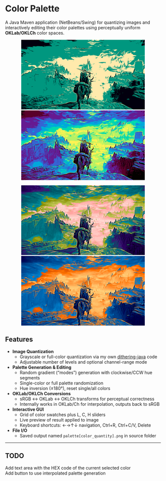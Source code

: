 # Color Palette

A Java Maven application (NetBeans/Swing) for quantizing images and interactively editing their color palettes using perceptually uniform **OKLab/OKLCh** color spaces.

<p align="center">
  <img src="examples/eldenring_3color.png" width="400" alt="Example 1">
  <img src="examples/eldenring_8color.png" width="400" alt="Example 2">
</p>
<p align="center">
  <img src="examples/eldenring_16color.png" width="400" alt="Example 3">
  <img src="examples/eldenring_256color.png" width="400" alt="Example 4">
</p>

## **Features**

- **Image Quantization**  
  - Grayscale or full-color quantization via my own [dithering-java](https://github.com/PedroFellipeAntunes/dithering-java) code   
  - Adjustable number of levels and optional channel-range mode  
- **Palette Generation & Editing**  
  - Random gradient (“modes”) generation with clockwise/CCW hue segments  
  - Single-color or full palette randomization  
  - Hue inversion (±180°), reset single/all colors  
- **OKLab/OKLCh Conversions**  
  - sRGB ↔ OKLab ↔ OKLCh transforms for perceptual correctness  
  - Internally works in OKLab/Ch for interpolation, outputs back to sRGB  
- **Interactive GUI**  
  - Grid of color swatches plus L, C, H sliders  
  - Live preview of result applied to image  
  - Keyboard shortcuts: ←→↑↓ navigation, Ctrl+R, Ctrl+C/V, Delete  
- **File I/O**  
  - Saved output named `palette[color_quantity].png` in source folder  

---

## **TODO**
Add text area with the HEX code of the current selected color  
Add button to use interpolated palette generation
